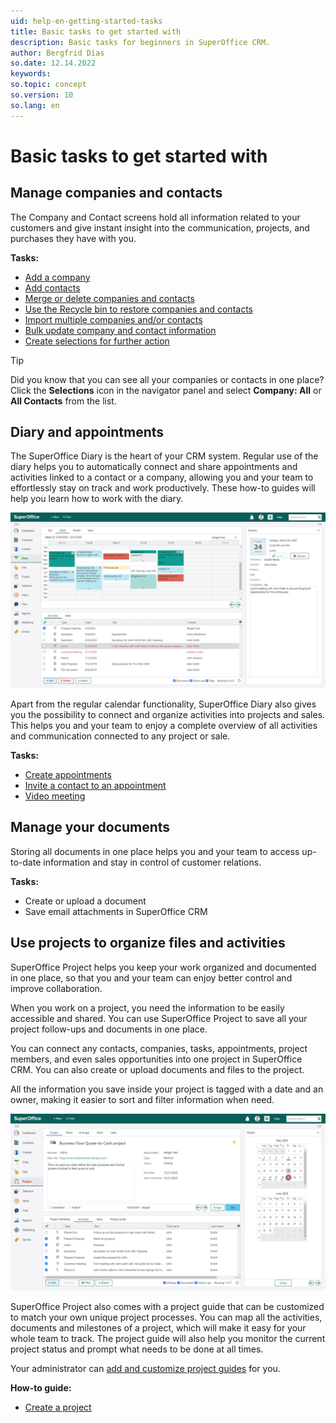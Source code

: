 ```yaml
---
uid: help-en-getting-started-tasks
title: Basic tasks to get started with
description: Basic tasks for beginners in SuperOffice CRM.
author: Bergfrid Dias
so.date: 12.14.2022
keywords:
so.topic: concept
so.version: 10
so.lang: en
---
```


# Basic tasks to get started with

## Manage companies and contacts

The Company and Contact screens hold all information related to your customers and give instant insight into the communication, projects, and purchases they have with you.

**Tasks:**

* [Add a company][2]
* [Add contacts][3]
* [Merge or delete companies and contacts][4]
* [Use the Recycle bin to restore companies and contacts][9]
* [Import multiple companies and/or contacts][1]
* [Bulk update company and contact information][5]
* [Create selections for further action][6]

> [!TIP]
> Did you know that you can see all your companies or contacts in one place? Click the **Selections** icon in the navigator panel and select **Company: All** or **All Contacts** from the list.

## Diary and appointments

The SuperOffice Diary is the heart of your CRM system. Regular use of the diary helps you to automatically connect and share appointments and activities linked to a contact or a company, allowing you and your team to effortlessly stay on track and work productively. These how-to guides will help you learn how to work with the diary.

![Keep track of all your appointments and tasks by registering them in your diary -screenshot][img1]

Apart from the regular calendar functionality, SuperOffice Diary also gives you the possibility to connect and organize activities into projects and sales. This helps you and your team to enjoy a complete overview of all activities and communication connected to any project or sale.

**Tasks:**

* [Create appointments][8]
* [Invite a contact to an appointment][10]
* [Video meeting][11]

## Manage your documents

Storing all documents in one place helps you and your team to access up-to-date information and stay in control of customer relations.

**Tasks:**

* Create or upload a document
* Save email attachments in SuperOffice CRM

## Use projects to organize files and activities

SuperOffice Project helps you keep your work organized and documented in one place, so that you and your team can enjoy better control and improve collaboration.

When you work on a project, you need the information to be easily accessible and shared. You can use SuperOffice Project to save all your project follow-ups and documents in one place.

You can connect any contacts, companies, tasks, appointments, project members, and even sales opportunities into one project in SuperOffice CRM. You can also create or upload documents and files to the project.

All the information you save inside your project is tagged with a date and an owner, making it easier to sort and filter information when need.

![A project guide will help the team have a constant overview of the project status -screenshot][img2]

SuperOffice Project also comes with a project guide that can be customized to match your own unique project processes. You can map all the activities, documents and milestones of a project, which will make it easy for your whole team to track. The project guide will also help you monitor the current project status and prompt what needs to be done at all times.

Your administrator can [add and customize project guides][1] for you.

**How-to guide:**

* [Create a project][7]

<!-- Referenced links -->
[1]: ../../project/learn/project-guide/create.md
[7]: ../../project/learn/create.md
[2]: ../../company/learn/create.md
[3]: ../../contact/learn/create.md
[5]: ../../search-options/selection/learn/howto/bulk-update.md
[6]: ../../search-options/selection/learn/howto/index.md
[4]: merge-delete-company-contact.md
[9]: recycle-bin.md
[8]: ../../diary/learn/create-appointment.md
[10]: ../../diary/learn/invitation/add-participant.md
[11]: ../../video-meeting/index.md

<!-- Referenced images -->
[img1]: media/diary.png
[img2]: media/projects.png
